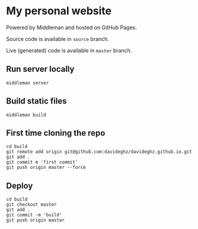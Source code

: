 # My personal website
Powered by Middleman and hosted on GitHub Pages.

Source code is available in `source` branch.

Live (generated) code is available in `master` branch.


## Run server locally
```
middleman server
```

## Build static files
```
middleman build
```

## First time cloning the repo
```
cd build
git remote add origin git@github.com:davideghz/davideghz.github.io.git
git add .
git commit m 'first commit'
git push origin master --force
```

## Deploy
```
cd build
git checkout master
git add .
git commit -m 'build'
git push origin master
```